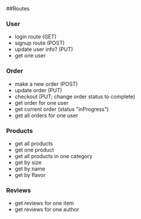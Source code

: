 ##Routes

### User
* login route (GET)
* signup route (POST)
* update user info? (PUT)
* get one user

### Order
* make a new order (POST)
* update order (PUT)
* checkout (PUT; change order status to complete)
* get order for one user
* get current order (status "inProgress")
* get all orders for one user

### Products
* get all products
* get one product
* get all products in one category
* get by size
* get by name
* get by flavor

### Reviews
* get reviews for one item
* get reviews for one author
